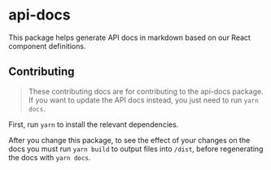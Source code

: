# api-docs

This package helps generate API docs in markdown based on our React component definitions.

## Contributing

> These contributing docs are for contributing to the api-docs package. If you want to update the API docs instead, you just need to run `yarn docs`.

First, run `yarn` to install the relevant dependencies.

After you change this package, to see the effect of your changes on the docs you must run `yarn build` to output files into `/dist`, before regenerating the docs with `yarn docs`.
